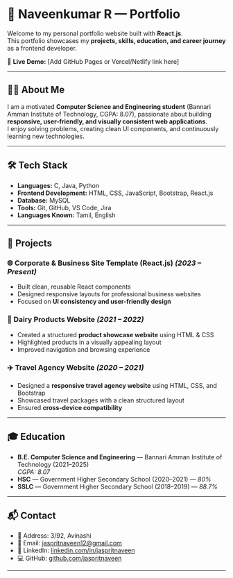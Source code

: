 # 🚀 Naveenkumar R — Portfolio

Welcome to my personal portfolio website built with **React.js**.  
This portfolio showcases my **projects, skills, education, and career journey** as a frontend developer.

🔗 **Live Demo:** [Add GitHub Pages or Vercel/Netlify link here]

---

## 👨‍💻 About Me

I am a motivated **Computer Science and Engineering student** (Bannari Amman Institute of Technology, CGPA: 8.07), passionate about building **responsive, user-friendly, and visually consistent web applications**.  
I enjoy solving problems, creating clean UI components, and continuously learning new technologies.

---

## 🛠️ Tech Stack

- **Languages:** C, Java, Python
- **Frontend Development:** HTML, CSS, JavaScript, Bootstrap, React.js
- **Database:** MySQL
- **Tools:** Git, GitHub, VS Code, Jira
- **Languages Known:** Tamil, English

---

## 📂 Projects

### 🌐 Corporate & Business Site Template (React.js) _(2023 – Present)_

- Built clean, reusable React components
- Designed responsive layouts for professional business websites
- Focused on **UI consistency and user-friendly design**

### 🥛 Dairy Products Website _(2021 – 2022)_

- Created a structured **product showcase website** using HTML & CSS
- Highlighted products in a visually appealing layout
- Improved navigation and browsing experience

### ✈️ Travel Agency Website _(2020 – 2021)_

- Designed a **responsive travel agency website** using HTML, CSS, and Bootstrap
- Showcased travel packages with a clean structured layout
- Ensured **cross-device compatibility**

---

## 🎓 Education

- **B.E. Computer Science and Engineering** — Bannari Amman Institute of Technology (2021–2025)  
  _CGPA: 8.07_
- **HSC** — Government Higher Secondary School (2020–2021) — _80%_
- **SSLC** — Government Higher Secondary School (2018–2019) — _88.7%_

---

## 📬 Contact

- 📍 Address: 3/92, Avinashi
- 📧 Email: [jaspritnaveen12@gmail.com](mailto:jaspritnaveen12@gmail.com)
- 🔗 LinkedIn: [linkedin.com/in/jaspritnaveen](https://www.linkedin.com/in/jaspritnaveen/)
- 💻 GitHub: [github.com/jaspritnaveen](https://github.com/jaspritnaveen)

---


